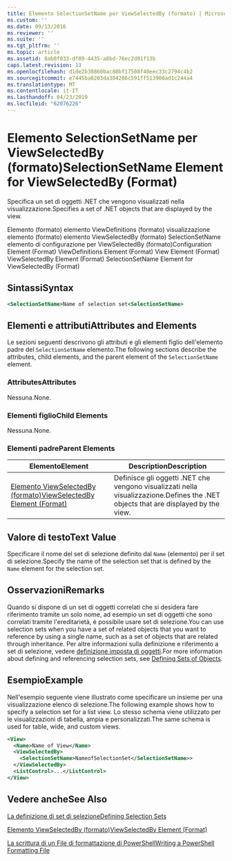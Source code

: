 ```yaml
---
title: Elemento SelectionSetName per ViewSelectedBy (formato) | Microsoft Docs
ms.custom: ''
ms.date: 09/13/2016
ms.reviewer: ''
ms.suite: ''
ms.tgt_pltfrm: ''
ms.topic: article
ms.assetid: 8ab0f033-df09-4435-a8bd-76ec2d01f13b
caps.latest.revision: 13
ms.openlocfilehash: d1de2b30860bac80bf17508f40eec33c2794c4b2
ms.sourcegitcommit: e7445ba8203da304286c591ff513900ad1c244a4
ms.translationtype: MT
ms.contentlocale: it-IT
ms.lasthandoff: 04/23/2019
ms.locfileid: "62076226"
---
```

# <a name="selectionsetname-element-for-viewselectedby-format"></a><span data-ttu-id="85836-102">Elemento SelectionSetName per ViewSelectedBy (formato)</span><span class="sxs-lookup"><span data-stu-id="85836-102">SelectionSetName Element for ViewSelectedBy (Format)</span></span>

<span data-ttu-id="85836-103">Specifica un set di oggetti .NET che vengono visualizzati nella visualizzazione.</span><span class="sxs-lookup"><span data-stu-id="85836-103">Specifies a set of .NET objects that are displayed by the view.</span></span>

<span data-ttu-id="85836-104">Elemento (formato) elemento ViewDefinitions (formato) visualizzazione elemento (formato) elemento ViewSelectedBy (formato) SelectionSetName elemento di configurazione per ViewSelectedBy (formato)</span><span class="sxs-lookup"><span data-stu-id="85836-104">Configuration Element (Format) ViewDefinitions Element (Format) View Element (Format) ViewSelectedBy Element (Format) SelectionSetName Element for ViewSelectedBy (Format)</span></span>

## <a name="syntax"></a><span data-ttu-id="85836-105">Sintassi</span><span class="sxs-lookup"><span data-stu-id="85836-105">Syntax</span></span>

```xml
<SelectionSetName>Name of selection set<SelectionSetName>
```

## <a name="attributes-and-elements"></a><span data-ttu-id="85836-106">Elementi e attributi</span><span class="sxs-lookup"><span data-stu-id="85836-106">Attributes and Elements</span></span>

<span data-ttu-id="85836-107">Le sezioni seguenti descrivono gli attributi e gli elementi figlio dell'elemento padre del `SelectionSetName` elemento.</span><span class="sxs-lookup"><span data-stu-id="85836-107">The following sections describe the attributes, child elements, and the parent element of the `SelectionSetName` element.</span></span>

### <a name="attributes"></a><span data-ttu-id="85836-108">Attributes</span><span class="sxs-lookup"><span data-stu-id="85836-108">Attributes</span></span>

<span data-ttu-id="85836-109">Nessuna.</span><span class="sxs-lookup"><span data-stu-id="85836-109">None.</span></span>

### <a name="child-elements"></a><span data-ttu-id="85836-110">Elementi figlio</span><span class="sxs-lookup"><span data-stu-id="85836-110">Child Elements</span></span>

<span data-ttu-id="85836-111">Nessuna.</span><span class="sxs-lookup"><span data-stu-id="85836-111">None.</span></span>

### <a name="parent-elements"></a><span data-ttu-id="85836-112">Elementi padre</span><span class="sxs-lookup"><span data-stu-id="85836-112">Parent Elements</span></span>

|<span data-ttu-id="85836-113">Elemento</span><span class="sxs-lookup"><span data-stu-id="85836-113">Element</span></span>|<span data-ttu-id="85836-114">Description</span><span class="sxs-lookup"><span data-stu-id="85836-114">Description</span></span>|
|-------------|-----------------|
|[<span data-ttu-id="85836-115">Elemento ViewSelectedBy (formato)</span><span class="sxs-lookup"><span data-stu-id="85836-115">ViewSelectedBy Element (Format)</span></span>](./viewselectedby-element-format.md)|<span data-ttu-id="85836-116">Definisce gli oggetti .NET che vengono visualizzati nella visualizzazione.</span><span class="sxs-lookup"><span data-stu-id="85836-116">Defines the .NET objects that are displayed by the view.</span></span>|

## <a name="text-value"></a><span data-ttu-id="85836-117">Valore di testo</span><span class="sxs-lookup"><span data-stu-id="85836-117">Text Value</span></span>

<span data-ttu-id="85836-118">Specificare il nome del set di selezione definito dal `Name` (elemento) per il set di selezione.</span><span class="sxs-lookup"><span data-stu-id="85836-118">Specify the name of the selection set that is defined by the `Name` element for the selection set.</span></span>

## <a name="remarks"></a><span data-ttu-id="85836-119">Osservazioni</span><span class="sxs-lookup"><span data-stu-id="85836-119">Remarks</span></span>

<span data-ttu-id="85836-120">Quando si dispone di un set di oggetti correlati che si desidera fare riferimento tramite un solo nome, ad esempio un set di oggetti che sono correlati tramite l'ereditarietà, è possibile usare set di selezione.</span><span class="sxs-lookup"><span data-stu-id="85836-120">You can use selection sets when you have a set of related objects that you want to reference by using a single name, such as a set of objects that are related through inheritance.</span></span> <span data-ttu-id="85836-121">Per altre informazioni sulla definizione e riferimento a set di selezione, vedere [definizione imposta di oggetti](./defining-selection-sets.md).</span><span class="sxs-lookup"><span data-stu-id="85836-121">For more information about defining and referencing selection sets, see [Defining Sets of Objects](./defining-selection-sets.md).</span></span>

## <a name="example"></a><span data-ttu-id="85836-122">Esempio</span><span class="sxs-lookup"><span data-stu-id="85836-122">Example</span></span>

<span data-ttu-id="85836-123">Nell'esempio seguente viene illustrato come specificare un insieme per una visualizzazione elenco di selezione.</span><span class="sxs-lookup"><span data-stu-id="85836-123">The following example shows how to specify a selection set for a list view.</span></span> <span data-ttu-id="85836-124">Lo stesso schema viene utilizzato per le visualizzazioni di tabella, ampia e personalizzati.</span><span class="sxs-lookup"><span data-stu-id="85836-124">The same schema is used for table, wide, and custom views.</span></span>

```xml
<View>
  <Name>Name of View</Name>
  <ViewSelectedBy>
    <SelectionSetName>NameofSelectionSet</SelectionSetName>>
  </ViewSelectedBy>
  <ListControl>...</ListControl>
</View>
```

## <a name="see-also"></a><span data-ttu-id="85836-125">Vedere anche</span><span class="sxs-lookup"><span data-stu-id="85836-125">See Also</span></span>

[<span data-ttu-id="85836-126">La definizione di set di selezione</span><span class="sxs-lookup"><span data-stu-id="85836-126">Defining Selection Sets</span></span>](./defining-selection-sets.md)

[<span data-ttu-id="85836-127">Elemento ViewSelectedBy (formato)</span><span class="sxs-lookup"><span data-stu-id="85836-127">ViewSelectedBy Element (Format)</span></span>](./viewselectedby-element-format.md)

[<span data-ttu-id="85836-128">La scrittura di un File di formattazione di PowerShell</span><span class="sxs-lookup"><span data-stu-id="85836-128">Writing a PowerShell Formatting File</span></span>](./writing-a-powershell-formatting-file.md)
